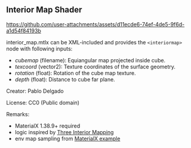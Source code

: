 ## Interior Map Shader

https://github.com/user-attachments/assets/d11ecde6-74ef-4de5-9f6d-a1d54f84193b

interior\_map.mtlx can be XML-included and provides the `<interiormap>` node with following inputs:
  * _cubemap_ (filename): Equiangular map projected inside cube.
  * _texcoord_ (vector2): Texture coordinates of the surface geometry.
  * _rotation_ (float): Rotation of the cube map texture.
  * _depth_ (float): Distance to cube far plane.

Creator: Pablo Delgado

License: CC0 (Public domain)

Remarks:
- MaterialX 1.38.9+ required
- logic inspired by [Three Interior Mapping](https://github.com/mohsenheydari/three-interior-mapping)
- env map sampling from [MaterialX example](https://github.com/AcademySoftwareFoundation/MaterialX/blob/9d94a81b2ffce87f4e4bfb1630f96a15878db1ff/resources/Lights/environment_map.mtlx)
